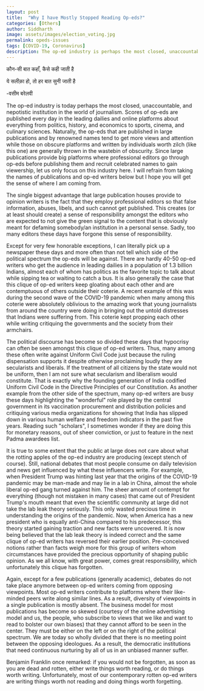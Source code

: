 ```yaml
---
layout: post
title:  "Why I have Mostly Stopped Reading Op-eds?"
categories: [Others]
author: Siddharth
image: assets/images/election_voting.jpg
permalink: opeds-issues
tags: [COVID-19, Coronavirus]
description: The op-ed industry is perhaps the most closed, unaccountable, and nepotistic institution in the world of journalism.
---
```

कौन-सी बात कहाँ, कैसे कही जाती है 

ये सलीक़ा हो, तो हर बात सुनी जाती है

-वसीम बरेलवी

The op-ed industry is today perhaps the most closed, unaccountable, and nepotistic institution in the world of journalism. Scores of op-eds are published every day in the leading dailies and online platforms about everything from politics, history, and economics to sports, cinema, and culinary sciences. Naturally, the op-eds that are published in large publications and by renowned names tend to get more views and attention while those on obscure platforms and written by individuals worth zilch (like this one) are generally thrown in the wastebin of obscurity. Since large publications provide big platforms where professional editors go through op-eds before publishing them and recruit celebrated names to gain viewership, let us only focus on this industry here. I will refrain from taking the names of publications and op-ed writers below but I hope you will get the sense of where I am coming from.

The single biggest advantage that large publication houses provide to opinion writers is the fact that they employ professional editors so that false information, abuses, libels, and such cannot get published. This creates (or at least should create) a sense of responsibility amongst the editors who are expected to not give the green signal to the content that is obviously meant for defaming somebody/an institution in a personal sense. Sadly, too many editors these days have forgone this sense of responsibility. 

Except for very few honorable exceptions, I can literally pick up a newspaper these days and more often than not tell which side of the political spectrum the op-eds will be against. There are hardly 40-50 op-ed writers who get the audience in leading dailies in a population of 1.3 billion Indians, almost each of whom has politics as the favorite topic to talk about while sipping tea or waiting to catch a bus. It is also generally the case that this clique of op-ed writers keep gloating about each other and are contemptuous of others outside their coterie. A recent example of this was during the second wave of the COVID-19 pandemic when many among this coterie were absolutely oblivious to the amazing work that young journalists from around the country were doing in bringing out the untold distresses that Indians were suffering from. This coterie kept propping each other while writing critiquing the governments and the society from their armchairs.

The political discourse has become so divided these days that hypocrisy can often be seen amongst this clique of op-ed writers. Thus, many among these often write against Uniform Civil Code just because the ruling dispensation supports it despite otherwise proclaiming loudly they are secularists and liberals. If the treatment of all citizens by the state would not be uniform, then I am not sure what secularism and liberalism would constitute. That is exactly why the founding generation of India codified Uniform Civil Code in the Directive Principles of our Constitution. As another example from the other side of the spectrum, many op-ed writers are busy these days highlighting the "wonderful" role played by the central government in its vaccination procurement and distribution policies and critiquing various media organizations for showing that India has slipped down in various human welfare and freedom indicators in the past five years. Reading such "scholars", I sometimes wonder if they are doing this for monetary reasons, out of sheer conviction, or just to feature in the next Padma awardees list.

It is true to some extent that the public at large does not care about what the rotting apples of the op-ed industry are producing (except stench of course). Still, national debates that most people consume on daily television and news get influenced by what these influencers write. For example, when President Trump was hinting last year that the origins of the COVID-19 pandemic may be man-made and may lie in a lab in China, almost the whole liberal op-ed gang turned against him. The sheer amount of contempt for everything (though not mistaken in many cases) that came out of President Trump's mouth meant that even the scientific community at large did not take the lab leak theory seriously. This only wasted precious time in understanding the origins of the pandemic. Now, when America has a new president who is equally anti-China compared to his predecessor, this theory started gaining traction and new facts were uncovered. It is now being believed that the lab leak theory is indeed correct and the same clique of op-ed writers has reversed their earlier position. Pre-conceived notions rather than facts weigh more for this group of writers whom circumstances have provided the precious opportunity of shaping public opinion. As we all know, with great power, comes great responsibility, which unfortunately this clique has forgotten.

Again, except for a few publications (generally academic), debates do not take place anymore between op-ed writers coming from opposing viewpoints. Most op-ed writers contribute to platforms where their like-minded peers write along similar lines. As a result, diversity of viewpoints in a single publication is mostly absent. The business model for most publications has become so skewed (courtesy of the online advertising model and us, the people, who subscribe to views that we like and want to read to bolster our own biases) that they cannot afford to be seen in the center. They must be either on the left or on the right of the political spectrum. We are today so wholly divided that there is no meeting point between the opposing ideologues. As a result, the democratic institutions that need continuous nurturing by all of us in an unbiased manner suffer.

Benjamin Franklin once remarked: if you would not be forgotten, as soon as you are dead and rotten, either write things worth reading, or do things worth writing. Unfortunately, most of our contemporary rotten op-ed writers are writing things worth not reading and doing things worth forgetting.
